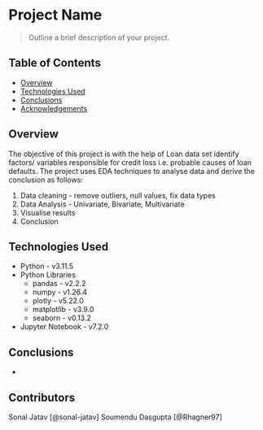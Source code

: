 # Project Name
> Outline a brief description of your project.


## Table of Contents
* [Overview](#Overview)
* [Technologies Used](#technologies-used)
* [Conclusions](#conclusions)
* [Acknowledgements](#Contributors)

## Overview
The objective of this project is with the help of Loan data set identify factors/ variables responsible for credit loss i.e. probable causes of loan defaults.
The project uses EDA techniques to analyse data and derive the conclusion as follows:
1. Data cleaning - remove outliers, null values, fix data types
2. Data Analysis - Univariate, Bivariate, Multivariate
3. Visualise results
4. Conclusion


## Technologies Used
- Python - v3.11.5
- Python Libraries
  - pandas - v2.2.2
  - numpy - v1.26.4
  - plotly - v5.22.0
  - matplotlib - v3.9.0
  - seaborn - v0.13.2
- Jupyter Notebook - v7.2.0

## Conclusions
- 

## Contributors
Sonal Jatav [@sonal-jatav]
Soumendu Dasgupta [@Rhagner97]

